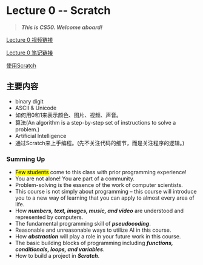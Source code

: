 # Lecture 0 -- Scratch
> ***This is CS50. Welcome aboard!***

[Lecture 0 视频链接](https://www.youtube.com/watch?v=2WtPyqwTLKM)


[Lecture 0 笔记链接](https://cs50.harvard.edu/x/2025/notes/0/)


[使用Scratch](https://scratch.mit.edu/)

## 主要内容
- binary digit
- ASCII & Unicode
- 如何用0和1来表示颜色、图片、视频、声音。
- 算法(An algorithm is a step-by-step set of instructions to solve a problem.)
- Artificial Intelligence
- 通过Scratch来上手编程。(先不关注代码的细节，而是关注程序的逻辑。)

### Summing Up
- <mark>Few students</mark> come to this class with prior programming experience!
- You are not alone! You are part of a community.
- Problem-solving is the essence of the work of computer scientists.
- This course is not simply about programming – this course will introduce you to a new way of learning that you can apply to almost every area of life.
- How ***numbers, text, images, music, and video*** are understood and represented by computers.
- The fundamental programming skill of ***pseudocoding***.
- Reasonable and unreasonable ways to utilize AI in this course.
- How ***abstraction*** will play a role in your future work in this course.
- The basic building blocks of programming including ***functions, conditionals, loops, and variables***.
- How to build a project in ***Scratch***.